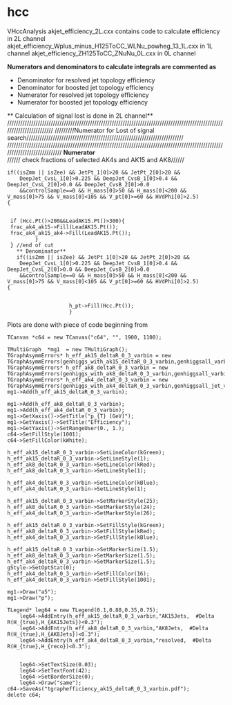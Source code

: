# hcc
VHccAnalysis
akjet_efficiency_2L.cxx contains code to calculate efficiency in 2L channel 
akjet_efficiency_Wplus_minus_H125ToCC_WLNu_powheg_13_1L.cxx in 1L channel 
akjet_efficiency_ZH125ToCC_ZNuNu_0L.cxx in 0L channel






**Numerators and denominators to calculate integrals are commented as** 

- Denominator for resolved jet topology efficiency
- Denominator for boosted jet topology efficiency
- Numerator for resolved jet topology efficiency
- Numerator for boosted jet topology efficiency


** Calculation of signal lost is done in 2L channel** 
    ////////////////////////////////////////////////////////////////////////////////////////////////////////////////////////
    /////////Numerator for Lost of signal search////////////////////////////////////////////////////////////////////////
    ////////////////////////////////////////////////////////////////////////////////////////////////////////////////////////////
       **Numerator**            
    ////// check fractions of selected AK4s and AK15 and AK8//////
    

	if((isZmm || isZee) && JetPt_1[0]>20 && JetPt_2[0]>20 &&
		DeepJet_CvsL_1[0]>0.225 && DeepJet_CvsB_1[0]>0.4 && DeepJet_CvsL_2[0]>0.0 && DeepJet_CvsB_2[0]>0.0
		&&controlSample==0 && H_mass[0]>50 && H_mass[0]<200 && V_mass[0]>75 && V_mass[0]<105 && V_pt[0]>=60 && HVdPhi[0]>2.5)                                  {


     if (Hcc.Pt()>200&&LeadAK15.Pt()>300){
     frac_ak4_ak15->Fill(LeadAK15.Pt());
     frac_ak4_ak15_ak4->Fill(LeadAK15.Pt()); 
             }
     } //end of cut 
       ** Denominator**
       if((isZmm || isZee) && JetPt_1[0]>20 && JetPt_2[0]>20 &&
		DeepJet_CvsL_1[0]>0.225 && DeepJet_CvsB_1[0]>0.4 && DeepJet_CvsL_2[0]>0.0 && DeepJet_CvsB_2[0]>0.0
		&&controlSample==0 && H_mass[0]>50 && H_mass[0]<200 && V_mass[0]>75 && V_mass[0]<105 && V_pt[0]>=60 && HVdPhi[0]>2.5)                                  {

		
                        h_pt->Fill(Hcc.Pt());
                        }





Plots are done with piece of code beginning from 

    TCanvas *c64 = new TCanvas("c64", "", 1900, 1100);

    TMultiGraph  *mg1  = new TMultiGraph();
    TGraphAsymmErrors* h_eff_ak15_deltaR_0_3_varbin = new TGraphAsymmErrors(genhiggs_with_ak15_deltaR_0_3_varbin,genhiggsall_varbin);
    TGraphAsymmErrors* h_eff_ak8_deltaR_0_3_varbin = new TGraphAsymmErrors(genhiggs_with_ak8_deltaR_0_3_varbin,genhiggsall_varbin);
    TGraphAsymmErrors* h_eff_ak4_deltaR_0_3_varbin = new TGraphAsymmErrors(genhiggs_with_ak4_deltaR_0_3_varbin,genhiggsall_jet_varbin);
    mg1->Add(h_eff_ak15_deltaR_0_3_varbin);

    mg1->Add(h_eff_ak8_deltaR_0_3_varbin);
    mg1->Add(h_eff_ak4_deltaR_0_3_varbin);
    mg1->GetXaxis()->SetTitle("p_{T} [GeV]");
    mg1->GetYaxis()->SetTitle("Efficiency");
    mg1->GetYaxis()->SetRangeUser(0., 1.);  
    c64->SetFillStyle(1001);
    c64->SetFillColor(kWhite);

    h_eff_ak15_deltaR_0_3_varbin->SetLineColor(kGreen);
    h_eff_ak15_deltaR_0_3_varbin->SetLineStyle(1);
    h_eff_ak8_deltaR_0_3_varbin->SetLineColor(kRed);
    h_eff_ak8_deltaR_0_3_varbin->SetLineStyle(1);

    h_eff_ak4_deltaR_0_3_varbin->SetLineColor(kBlue);
    h_eff_ak4_deltaR_0_3_varbin->SetLineStyle(1);

    h_eff_ak15_deltaR_0_3_varbin->SetMarkerStyle(25);
    h_eff_ak8_deltaR_0_3_varbin->SetMarkerStyle(24);
    h_eff_ak4_deltaR_0_3_varbin->SetMarkerStyle(26);

    h_eff_ak15_deltaR_0_3_varbin->SetFillStyle(kGreen);
    h_eff_ak8_deltaR_0_3_varbin->SetFillStyle(kRed);
    h_eff_ak4_deltaR_0_3_varbin->SetFillStyle(kBlue);

    h_eff_ak15_deltaR_0_3_varbin->SetMarkerSize(1.5);
    h_eff_ak8_deltaR_0_3_varbin->SetMarkerSize(1.5);
    h_eff_ak4_deltaR_0_3_varbin->SetMarkerSize(1.5);
    gStyle->SetOptStat(0);
    h_eff_ak4_deltaR_0_3_varbin->SetFillColor(16);
    h_eff_ak4_deltaR_0_3_varbin->SetFillStyle(1001);
 
    mg1->Draw("a5");
    mg1->Draw("p");
  
    TLegend* leg64 = new TLegend(0.1,0.88,0.35,0.75);
        leg64->AddEntry(h_eff_ak15_deltaR_0_3_varbin,"AK15Jets,  #Delta R(H_{true},H_{AK15Jets})<0.3");
        leg64->AddEntry(h_eff_ak8_deltaR_0_3_varbin,"AK8Jets,  #Delta R(H_{true},H_{AK8Jets})<0.3");
        leg64->AddEntry(h_eff_ak4_deltaR_0_3_varbin,"resolved,  #Delta R(H_{true},H_{reco})<0.3");


        leg64->SetTextSize(0.03);
        leg64->SetTextFont(42);
        leg64->SetBorderSize(0);
        leg64->Draw("same");
    c64->SaveAs("tgraphefficiency_ak15_deltaR_0_3_varbin.pdf");
    delete c64;

